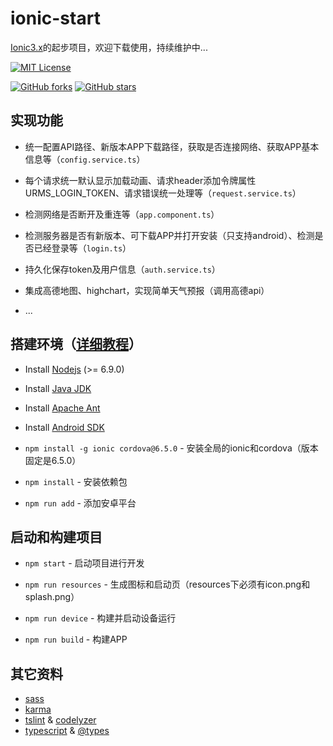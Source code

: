 # ionic-start

[Ionic3.x](http://ionicframework.com/docs/)的起步项目，欢迎下载使用，持续维护中...

[![MIT License](https://img.shields.io/badge/license-MIT-blue.svg?style=flat)](/LICENSE)

[![GitHub forks](https://img.shields.io/github/forks/laixiangran/ionic-start.svg?style=social&label=Fork)](https://github.com/laixiangran/ionic-start/fork)
[![GitHub stars](https://img.shields.io/github/stars/laixiangran/ionic-start.svg?style=social&label=Star)](https://github.com/laixiangran/ionic-start)

## 实现功能

- 统一配置API路径、新版本APP下载路径，获取是否连接网络、获取APP基本信息等（`config.service.ts`）

- 每个请求统一默认显示加载动画、请求header添加令牌属性URMS_LOGIN_TOKEN、请求错误统一处理等（`request.service.ts`）

- 检测网络是否断开及重连等（`app.component.ts`）

- 检测服务器是否有新版本、可下载APP并打开安装（只支持android）、检测是否已经登录等（`login.ts`）

- 持久化保存token及用户信息（`auth.service.ts`）

- 集成高德地图、highchart，实现简单天气预报（调用高德api）

- ...

## 搭建环境（[详细教程](./SETUP.md)）

- Install [Nodejs](https://nodejs.org/zh-cn/) (>= 6.9.0)

- Install [Java JDK ](http://www.oracle.com/technetwork/java/javase/downloads/jdk8-downloads-2133151.html)

- Install [Apache Ant](http://mirror.tcpdiag.net/apache//ant/binaries/apache-ant-1.9.4-bin.zip)

- Install [Android SDK]( http://developer.android.com/sdk/index.html)

- `npm install -g ionic cordova@6.5.0` - 安装全局的ionic和cordova（版本固定是6.5.0）

- `npm install` - 安装依赖包

- `npm run add` - 添加安卓平台

## 启动和构建项目

- `npm start` - 启动项目进行开发

- `npm run resources` - 生成图标和启动页（resources下必须有icon.png和splash.png）

- `npm run device` - 构建并启动设备运行

- `npm run build` - 构建APP

## 其它资料

- [sass](http://sass-lang.com/)
- [karma](https://karma-runner.github.io/1.0/index.html)
- [tslint](https://palantir.github.io/tslint/) & [codelyzer](https://github.com/mgechev/codelyzer)
- [typescript](https://www.typescriptlang.org/) & [@types](https://www.npmjs.com/~types)

